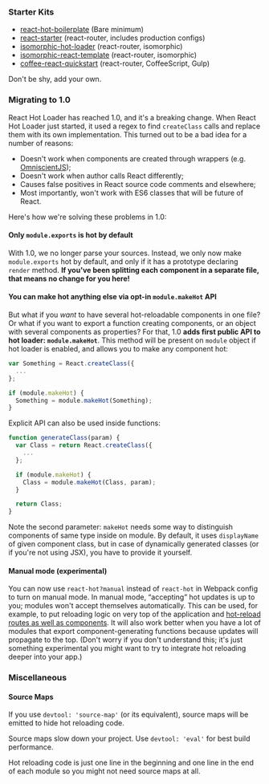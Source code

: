 ### Starter Kits

* [react-hot-boilerplate](https://github.com/gaearon/react-hot-boilerplate) (Bare minimum)
* [react-starter](https://github.com/webpack/react-starter) (react-router, includes production configs)
* [isomorphic-hot-loader](https://github.com/irvinebroque/isomorphic-hot-loader) (react-router, isomorphic)
* [isomorphic-react-template](https://github.com/gpbl/isomorphic-react-template/) (react-router, isomorphic)
* [coffee-react-quickstart](https://github.com/KyleAMathews/coffee-react-quickstart) (react-router, CoffeeScript, Gulp)

Don't be shy, add your own.

### Migrating to 1.0

React Hot Loader has reached 1.0, and it's a breaking change. When React Hot Loader just started, it used a regex to find `createClass` calls and replace them with its own implementation. This turned out to be a bad idea for a number of reasons:

* Doesn't work when components are created through wrappers (e.g. [OmniscientJS](http://omniscientjs.github.io));
* Doesn't work when author calls React differently;
* Causes false positives in React source code comments and elsewhere;
* Most importantly, won't work with ES6 classes that will be future of React.

Here's how we're solving these problems in 1.0:

#### Only `module.exports` is hot by default

With 1.0, we no longer parse your sources. Instead, we only now make `module.exports` hot by default, and only if it has a prototype declaring `render` method. **If you've been splitting each component in a separate file, that means no change for you here!**

#### You can make hot anything else via opt-in `module.makeHot` API

But what if you *want* to have several hot-reloadable components in one file? Or what if you want to export a function creating components, or an object with several components as properties? For that, 1.0 **adds first public API to hot loader: `module.makeHot`**. This method will be present on `module` object if hot loader is enabled, and allows you to make any component hot:

```js
var Something = React.createClass({
  ...
};

if (module.makeHot) {
  Something = module.makeHot(Something);
}
```

Explicit API can also be used inside functions:

```js
function generateClass(param) {
  var Class = return React.createClass({
    ...
  };

  if (module.makeHot) {
    Class = module.makeHot(Class, param);
  }

  return Class;
}

```

Note the second parameter: `makeHot` needs some way to distinguish components of same type inside on module. By default, it uses `displayName` of given component class, but in case of dynamically generated classes (or if you're not using JSX), you have to provide it yourself.

#### Manual mode (experimental)

You can now use `react-hot?manual` instead of `react-hot` in Webpack config to turn on manual mode. In manual mode, “accepting” hot updates is up to you; modules won't accept themselves automatically. This can be used, for example, to put reloading logic on very top of the application and [hot-reload routes as well as components](https://github.com/rackt/react-router/pull/606#issuecomment-66936975). It will also work better when you have a lot of modules that export component-generating functions because updates will propagate to the top. (Don't worry if you don't understand this; it's just something experimental you might want to try to integrate hot reloading deeper into your app.)


### Miscellaneous

#### Source Maps

If you use `devtool: 'source-map'` (or its equivalent), source maps will be emitted to hide hot reloading code.

Source maps slow down your project. Use `devtool: 'eval'` for best build performance.

Hot reloading code is just one line in the beginning and one line in the end of each module so you might not need source maps at all.
